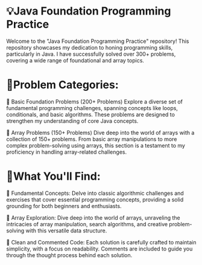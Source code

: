 # 💡Java Foundation Programming Practice
Welcome to the "Java Foundation Programming Practice" repository! This repository showcases my dedication to honing programming skills, particularly in Java. I have successfully solved over 300+ problems, covering a wide range of foundational and array topics.

# 🌟Problem Categories:
📌 Basic Foundation Problems (200+ Problems)
Explore a diverse set of fundamental programming challenges, spanning concepts like loops, conditionals, and basic algorithms. These problems are designed to strengthen my understanding of core Java concepts.

📌 Array Problems (150+ Problems)
Dive deep into the world of arrays with a collection of 150+ problems. From basic array manipulations to more complex problem-solving using arrays, this section is a testament to my proficiency in handling array-related challenges.

# 🌟What You'll Find:
📌 Fundamental Concepts: Delve into classic algorithmic challenges and exercises that cover essential programming concepts, providing a solid grounding for both beginners and enthusiasts.

📌 Array Exploration: Dive deep into the world of arrays, unraveling the intricacies of array manipulation, search algorithms, and creative problem-solving with this versatile data structure.

📌 Clean and Commented Code: Each solution is carefully crafted to maintain simplicity, with a focus on readability. Comments are included to guide you through the thought process behind each solution.
